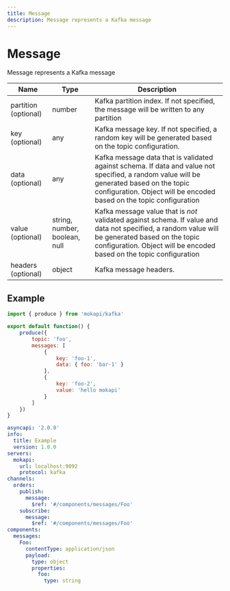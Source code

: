 ```yaml
---
title: Message
description: Message represents a Kafka message
---
```

# Message

Message represents a Kafka message

| Name                 | Type                          | Description                                                                                                                                                                                                             |
|----------------------|-------------------------------|-------------------------------------------------------------------------------------------------------------------------------------------------------------------------------------------------------------------------|
| partition (optional) | number                        | Kafka partition index. If not specified, the message will be written to any partition                                                                                                                                   |
| key  (optional)      | any                           | Kafka message key. If not specified, a random key will be generated based on the topic configuration.                                                                                                                   |
| data (optional)      | any                           | Kafka message data that is validated against schema. If data and value not specified, a random value will be generated based on the topic configuration. Object will be encoded based on the topic configuration        |
| value (optional)     | string, number, boolean, null | Kafka message value that is *not* validated against schema. If value and data not specified, a random value will be generated based on the topic configuration. Object will be encoded based on the topic configuration |
| headers (optional)   | object                        | Kafka message headers.                                                                                                                                                                                                  |

## Example

```javascript tab=kafka.js
import { produce } from 'mokapi/kafka'

export default function() {
    produce({
        topic: 'foo',
        messages: [
            {
                key: 'foo-1',
                data: { foo: 'bar-1' }
            },
            {
                key: 'foo-2',
                value: 'hello mokapi'
            }
        ]
    })
}
```

```yaml tab=kafka.yaml
asyncapi: '2.0.0'
info:
  title: Example
  version: 1.0.0
servers:
  mokapi:
    url: localhost:9092
    protocol: kafka
channels:
  orders:
    publish:
      message:
        $ref: '#/components/messages/Foo'
    subscribe:
      message:
        $ref: '#/components/messages/Foo'
components:
  messages:
    Foo:
      contentType: application/json
      payload:
        type: object
        properties:
          foo:
            type: string
```